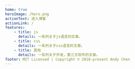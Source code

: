 ```yaml
---
home: true
heroImage: /hero.png
actionText: 进入博客
actionLink: /
features:
    - title: js
      details: 一系列关于js语言的文章。
    - title: css
      details: 一系列关于css语言的文章。
    - title: 其他
      details: 一系列关于开发，第三方软件的文章。
footer: MIT Licensed | Copyright © 2018-present Andy Chen
---
```

